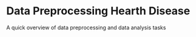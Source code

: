 # Data Preprocessing Hearth Disease
A quick overview of  data preprocessing and data analysis tasks
